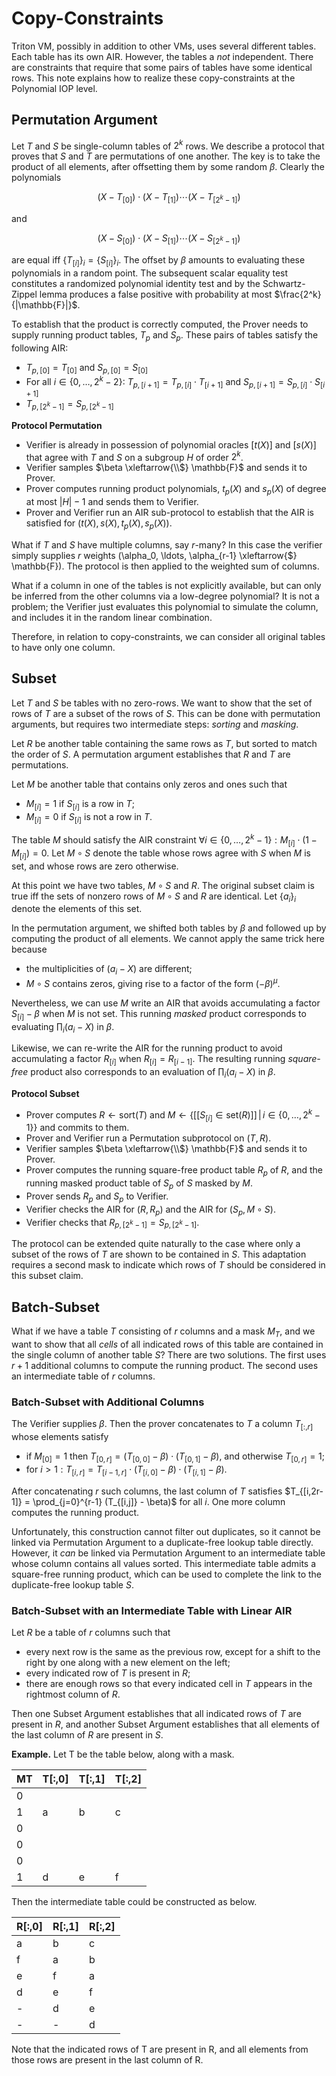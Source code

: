 # Copy-Constraints

Triton VM, possibly in addition to other VMs, uses several different tables. Each table has its own AIR. However, the tables a *not* independent. There are constraints that require that some pairs of tables have some identical rows. This note explains how to realize these copy-constraints at the Polynomial IOP level.

## Permutation Argument

Let $T$ and $S$ be single-column tables of $2^k$ rows. We describe a protocol that proves that $S$ and $T$ are permutations of one another. The key is to take the product of all elements, after offsetting them by some random $\beta$. Clearly the polynomials

$$ (X - T_{[0]}) \cdot (X - T_{[1]}) \cdots (X - T_{[2^k-1]}) $$

and

$$ (X - S_{[0]}) \cdot (X - S_{[1]}) \cdots (X - S_{[2^k-1]}) $$

are equal iff $\{T_{[i]}\}_i = \{S_{[i]}\}_i$. The offset by $\beta$ amounts to evaluating these polynomials in a random point. The subsequent scalar equality test constitutes a randomized polynomial identity test and by the Schwartz-Zippel lemma produces a false positive with probability at most $\frac{2^k}{|\mathbb{F}|}$.

To establish that the product is correctly computed, the Prover needs to supply running product tables, $T_ p$ and $S_ p$. These pairs of tables satisfy the following AIR:
 - $T_ {p,[0]} = T_ {[0]}$ and $S_ {p,[0]} = S_ {[0]}$
 - For all $i \in \{0, \ldots, 2^k-2\}$: $T_ {p,[i+1]} = T_ {p,[i]} \cdot T_ {[i+1]}$ and $S_ {p,[i+1]} = S_ {p,[i]} \cdot S_ {[i+1]}$
 - $T_ {p, [2^k-1]} = S_ {p, [2^k-1]}$

**Protocol Permutation**
 - Verifier is already in possession of polynomial oracles $[t(X)]$ and $[s(X)]$ that agree with $T$ and $S$ on a subgroup $H$ of order $2^k$.
 - Verifier samples $\beta \xleftarrow{\\$} \mathbb{F}$ and sends it to Prover.
 - Prover computes running product polynomials, $t_ p(X)$ and $s_ p(X)$ of degree at most $|H|-1$ and sends them to Verifier.
 - Prover and Verifier run an AIR sub-protocol to establish that the AIR is satisfied for $(t(X), s(X), t_ p(X), s_ p(X))$.

What if $T$ and $S$ have multiple columns, say $r$-many? In this case the verifier simply supplies $r$ weights \(\alpha_0, \ldots, \alpha_{r-1} \xleftarrow{\$} \mathbb{F}\). The protocol is then applied to the weighted sum of columns.

What if a column in one of the tables is not explicitly available, but can only be inferred from the other columns via a low-degree polynomial? It is not a problem; the Verifier just evaluates this polynomial to simulate the column, and includes it in the random linear combination.

Therefore, in relation to copy-constraints, we can consider all original tables to have only one column.

## Subset

Let $T$ and $S$ be tables with no zero-rows. We want to show that the set of rows of $T$ are a subset of the rows of $S$. This can be done with permutation arguments, but requires two intermediate steps: *sorting* and *masking*.

Let $R$ be another table containing the same rows as $T$, but sorted to match the order of $S$. A permutation argument establishes that $R$ and $T$ are permutations.

Let $M$ be another table that contains only zeros and ones such that
 - $M_{[i]} = 1$ if $S_{[i]}$ is a row in $T$;
 - $M_{[i]} = 0$ if $S_{[i]}$ is not a row in $T$.

The table $M$ should satisfy the AIR constraint $\forall i \in \{0, \ldots, 2^k-1\}: M_{[i]} \cdot ( 1 - M_{[i]} ) = 0$. Let $M \circ S$ denote the table whose rows agree with $S$ when $M$ is set, and whose rows are zero otherwise.

At this point we have two tables, $M \circ S$ and $R$. The original subset claim is true iff the sets of nonzero rows of $M \circ S$ and $R$ are identical. Let $\{a_i\}_i$ denote the elements of this set.

In the permutation argument, we shifted both tables by $\beta$ and followed up by computing the product of all elements. We cannot apply the same trick here because 
 - the multiplicities of $(a_i- X)$ are different;
 - $M \circ S$ contains zeros, giving rise to a factor of the form $(-\beta)^\mu$.

Nevertheless, we can use $M$ write an AIR that avoids accumulating a factor $S_{[i]} - \beta$ when $M$ is not set. This running *masked* product corresponds to evaluating $\prod_i \left( a_i - X \right)$ in $\beta$.

Likewise, we can re-write the AIR for the running product to avoid accumulating a factor $R_{[i]}$ when $R_{[i]} = R_{[i-1]}$. The resulting running *square-free* product also corresponds to an evaluation of $\prod_i \left( a_i - X \right)$ in $\beta$.

**Protocol Subset**
 - Prover computes $R \leftarrow \mathsf{sort}(T)$ and $M \leftarrow \{[ [ S_{[i]} \in \mathsf{set}(R) ] ] \, \vert \, i \in \{0, \ldots, 2^k-1\}\}$ and commits to them.
 - Prover and Verifier run a Permutation subprotocol on $(T,R)$.
 - Verifier samples $\beta \xleftarrow{\\$} \mathbb{F}$ and sends it to Prover.
 - Prover computes the running square-free product table $R_ p$ of $R$, and the running masked product table of $S_ p$ of $S$ masked by $M$.
 - Prover sends $R_ p$ and $S_ p$ to Verifier.
 - Verifier checks the AIR for $(R, R_ p)$ and the AIR for $(S_ p, M \circ S)$.
 - Verifier checks that $R_ {p, [2^k-1]} = S_ {p, [2^k-1]}$.

The protocol can be extended quite naturally to the case where only a subset of the rows of $T$ are shown to be contained in $S$. This adaptation requires a second mask to indicate which rows of $T$ should be considered in this subset claim.

## Batch-Subset

What if we have a table $T$ consisting of $r$ columns and a mask $M_ T$, and we want to show that all *cells* of all indicated rows of this table are contained in the single column of another table $S$? There are two solutions. The first uses $r+1$ additional columns to compute the running product. The second uses an intermediate table of $r$ columns.

### Batch-Subset with Additional Columns

The Verifier supplies $\beta$. Then the prover concatenates to $T$ a column $T_{[:,r]}$ whose elements satisfy
 - if $M_{[0]} = 1$ then $T_{[0, r]} = (T_{[0,0]} - \beta) \cdot (T_{[0,1]} - \beta)$, and otherwise $T_{[0,r]} = 1$;
 - for $i > 1: T_{[i,r]} = T_{[i-1,r]} \cdot (T_{[i, 0]} - \beta) \cdot (T_{[i, 1]} - \beta)$.

After concatenating $r$ such columns, the last column of $T$ satisfies $T_{[i,2r-1]} = \prod_{j=0}^{r-1} (T_{[i,j]} - \beta)$ for all $i$. One more column computes the running product.

Unfortunately, this construction cannot filter out duplicates, so it cannot be linked via Permutation Argument to a duplicate-free lookup table directly. However, it *can* be linked via Permutation Argument to an intermediate table whose column contains all values sorted. This intermediate table admits a square-free running product, which can be used to complete the link to the duplicate-free lookup table $S$.

### Batch-Subset with an Intermediate Table with Linear AIR

Let $R$ be a table of $r$ columns such that
 - every next row is the same as the previous row, except for a shift to the right by one along with a new element on the left;
 - every indicated row of $T$ is present in $R$;
 - there are enough rows so that every indicated cell in $T$ appears in the rightmost column of $R$.

Then one Subset Argument establishes that all indicated rows of $T$ are present in $R$, and another Subset Argument establishes that all elements of the last column of $R$ are present in $S$.

**Example.** Let T be the table below, along with a mask.

| MT | T[:,0] | T[:,1] | T[:,2] |
|----|--------|--------|--------|
| 0  |        |        |        |
| 1  |   a    |    b   |    c   |
| 0  |        |        |        |
| 0  |        |        |        |
| 0  |        |        |        |
| 1  |   d    |    e   |   f    |

Then the intermediate table could be constructed as below.

| R[:,0] | R[:,1] | R[:,2] |
|--------|--------|--------|
| a | b | c |
| f | a | b |
| e | f | a |
| d | e | f |
| - | d | e |
| - | - | d |

Note that the indicated rows of T are present in R, and all elements from those rows are present in the last column of R.